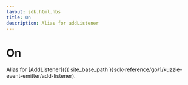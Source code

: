 ```yaml
---
layout: sdk.html.hbs
title: On
description: Alias for addListener
---
```


# On

Alias for [AddListener]({{ site_base_path }}sdk-reference/go/1/kuzzle-event-emitter/add-listener).
